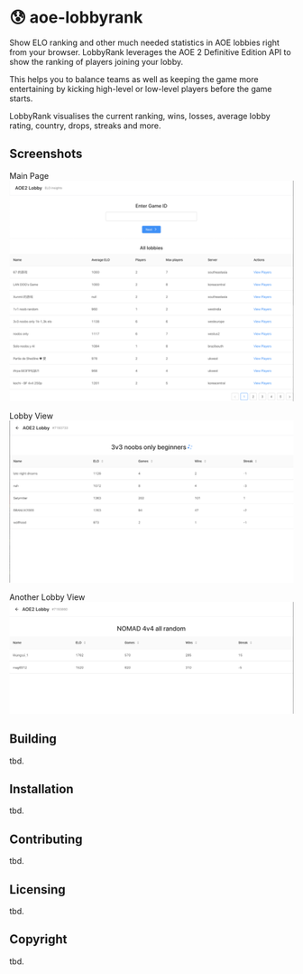# 😰 aoe-lobbyrank

Show ELO ranking and other much needed statistics in AOE lobbies right from your browser.
LobbyRank leverages the AOE 2 Definitive Edition API to show the ranking of players joining your lobby.

This helps you to balance teams as well as keeping the game more entertaining by kicking high-level or low-level players before the game starts.

LobbyRank visualises the current ranking, wins, losses, average lobby rating, country, drops, streaks and more.

## Screenshots
Main Page
![Main Page](https://raw.githubusercontent.com/posixpascal/aoe2lobbyrank/master/screenshots/screen_1.png)

Lobby View
![Main Page](https://raw.githubusercontent.com/posixpascal/aoe2lobbyrank/master/screenshots/screen_2.png)

Another Lobby View
![Main Page](https://raw.githubusercontent.com/posixpascal/aoe2lobbyrank/master/screenshots/screen_3.png)

## Building
tbd.
## Installation
tbd.
## Contributing
tbd.
## Licensing
tbd.
## Copyright 
tbd.